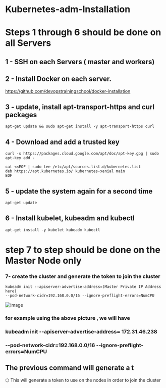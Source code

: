 # Kubernetes-adm-Installation
# Steps 1 through 6 should be done on all Servers
## 1 - SSH on each Servers ( master and workers)
## 2 - Install Docker on each server.
https://github.com/devopstrainingschool/docker-installation
## 3 - update, install apt-transport-https and curl packages
```
apt-get update && sudo apt-get install -y apt-transport-https curl
```
## 4 -  Download and add a trusted key
```
curl -s https://packages.cloud.google.com/apt/doc/apt-key.gpg | sudo apt-key add -
```
```
cat <<EOF | sudo tee /etc/apt/sources.list.d/kubernetes.list
deb https://apt.kubernetes.io/ kubernetes-xenial main
EOF
```

## 5 - update the system again for a second time
```
apt-get update
```

##  6 -  Install kubelet, kubeadm and kubectl
```
apt-get install -y kubelet kubeadm kubectl
```
# step 7 to step should be done on the Master Node only
### 7- create the cluster and generate the token to join the cluster
 
```
kubeadm init --apiserver-advertise-address=(Master Private IP Address here) 
--pod-network-cidr=192.168.0.0/16 --ignore-preflight-errors=NumCPU 
```
![image](https://user-images.githubusercontent.com/107158398/180663038-b5884eee-a61c-441e-b908-ec81d68e5be7.png)
 ### for example using the above picture , we will have
 ### kubeadm init --apiserver-advertise-address= 172.31.46.238
### --pod-network-cidr=192.168.0.0/16 --ignore-preflight-errors=NumCPU 
## The previous command will generate a t

⬡ This will generate a token to use on the nodes in order to join the cluster
